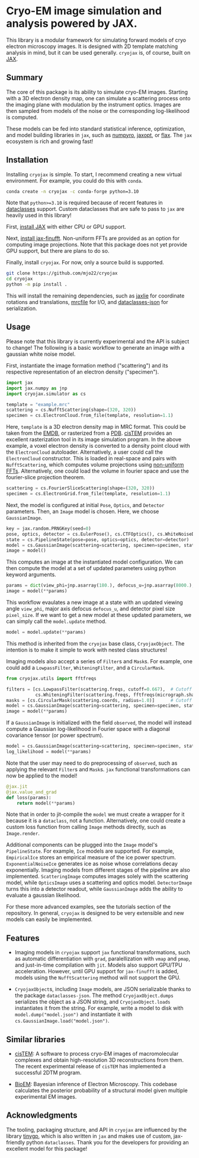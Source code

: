 # Cryo-EM image simulation and analysis powered by JAX.
This library is a modular framework for simulating forward models of cryo electron microscopy images. It is designed with 2D template matching analysis in mind, but it can be used generally. `cryojax` is, of course, built on [JAX](https://github.com/google/jax).

## Summary

The core of this package is its ability to simulate cryo-EM images. Starting with a 3D electron density map, one can simulate a scattering process onto the imaging plane with modulation by the instrument optics. Images are then sampled from models of the noise or the corresponding log-likelihood is computed.

These models can be fed into standard statistical inference, optimization, and model building libraries in `jax`, such as [numpyro](https://github.com/pyro-ppl/numpyro), [jaxopt](https://github.com/google/jaxopt), or [flax](https://github.com/google/flax). The `jax` ecosystem is rich and growing fast!

## Installation

Installing `cryojax` is simple. To start, I recommend creating a new virtual environment. For example, you could do this with `conda`.

```bash
conda create -n cryojax -c conda-forge python=3.10
```

Note that `python>=3.10` is required because of recent features in [dataclasses](https://docs.python.org/3/library/dataclasses.html) support. Custom dataclasses that are safe to pass to `jax` are heavily used in this library!

First, [install JAX](https://github.com/google/jax#installation) with either CPU or GPU support.

Next, [install jax-finufft](https://github.com/dfm/jax-finufft). Non-uniform FFTs are provided as an option for computing image projections. Note that this package does not yet provide GPU support, but there are plans to do so.

Finally, install `cryojax`. For now, only a source build is supported.

```bash
git clone https://github.com/mjo22/cryojax
cd cryojax
python -m pip install .
```

This will install the remaining dependencies, such as [jaxlie](https://github.com/brentyi/jaxlie) for coordinate rotations and translations, [mrcfile](https://github.com/ccpem/mrcfile) for I/O, and [dataclasses-json](https://github.com/lidatong/dataclasses-json) for serialization.

## Usage

Please note that this library is currently experimental and the API is subject to change! The following is a basic workflow to generate an image with a gaussian white noise model.

First, instantiate the image formation method ("scattering") and its respective representation
of an electron density ("specimen").

```python
import jax
import jax.numpy as jnp
import cryojax.simulator as cs

template = "example.mrc"
scattering = cs.NufftScattering(shape=(320, 320))
specimen = cs.ElectronCloud.from_file(template, resolution=1.1)
```

Here, `template` is a 3D electron density map in MRC format. This could be taken from the [EMDB](https://www.ebi.ac.uk/emdb/), or rasterized from a [PDB](https://www.rcsb.org/). [cisTEM](https://github.com/timothygrant80/cisTEM) provides an excellent rasterization tool in its image simulation program. In the above example, a voxel electron density is converted to a density point cloud with the `ElectronCloud` autoloader. Alternatively, a user could call the `ElectronCloud` constructor. This is loaded in real-space and pairs with ``NufftScattering``, which computes volume projections using [non-uniform FFTs](https://github.com/dfm/jax-finufft). Alternatively, one could load the volume in fourier space and use the fourier-slice projection theorem.

```python
scattering = cs.FourierSliceScattering(shape=(320, 320))
specimen = cs.ElectronGrid.from_file(template, resolution=1.1)
```

Next, the model is configured at initial `Pose`, `Optics`, and `Detector` parameters.
Then, an `Image` model is chosen. Here, we choose `GaussianImage`.

```python
key = jax.random.PRNGKey(seed=0)
pose, optics, detector = cs.EulerPose(), cs.CTFOptics(), cs.WhiteNoiseDetector(key=key, pixel_size=1.1)
state = cs.PipelineState(pose=pose, optics=optics, detector=detector)
model = cs.GaussianImage(scattering=scattering, specimen=specimen, state=state)
image = model()
```

This computes an image at the instantiated model configuration. We can then compute the model at a set of updated parameters using python keyword arguments.

```python
params = dict(view_phi=jnp.asarray(180.), defocus_u=jnp.asarray(8000.), pixel_size=jnp.asarray(1.09))
image = model(**params)
```

This workflow evaulates a new image at a state with an updated viewing angle `view_phi`, major axis defocus `defocus_u`, and detector pixel size `pixel_size`. If we want to get a new model at these updated parameters, we can simply call the `model.update` method.

```python
model = model.update(**params)
```

This method is inherited from the `cryojax` base class, `CryojaxObject`. The intention is to make it simple to work with nested class structures!

Imaging models also accept a series of `Filter`s and `Mask`s. For example, one could add a `LowpassFilter`, `WhiteningFilter`, and a `CircularMask`.

```python
from cryojax.utils import fftfreqs

filters = [cs.LowpassFilter(scattering.freqs, cutoff=0.667),  # Cutoff modes above 2/3 Nyquist frequency
           cs.WhiteningFilter(scattering.freqs, fftfreqs(micrograph.shape), micrograph)]
masks = [cs.CircularMask(scattering.coords, radius=1.0)]      # Cutoff pixels above radius equal to (half) image size
model = cs.GaussianImage(scattering=scattering, specimen=specimen, state=state, filters=filters, masks=masks)
image = model(**params)
```

If a `GaussianImage` is initialized with the field `observed`, the model will instead compute a Gaussian log-likelihood in Fourier space with a diagonal covariance tensor (or power spectrum).

```python
model = cs.GaussianImage(scattering=scattering, specimen=specimen, state=state, observed=observed)
log_likelihood = model(**params)
```

Note that the user may need to do preprocessing of `observed`, such as applying the relevant `Filter`s and `Mask`s. `jax` functional transformations can now be applied to the model!

```python
@jax.jit
@jax.value_and_grad
def loss(params):
    return model(**params)
```

Note that in order to jit-compile the `model` we must create a wrapper for it because it is a `dataclass`, not a function. Alternatively, one could create a custom loss function from calling `Image` methods directly, such as `Image.render`.

Additional components can be plugged into the `Image` model's `PipelineState`. For example, `Ice` models are supported. For example, `EmpiricalIce` stores an empirical measure of the ice power spectrum. `ExponentialNoiseIce` generates ice as noise whose correlations decay exponentially. Imaging models from different stages of the pipeline are also implemented. `ScatteringImage` computes images solely with the scattering model, while `OpticsImage` uses a scattering and optics model. `DetectorImage` turns this into a detector readout, while `GaussianImage` adds the ability to evaluate a gaussian likelihood.

For these more advanced examples, see the tutorials section of the repository. In general, `cryojax` is designed to be very extensible and new models can easily be implemented.

## Features

- Imaging models in `cryojax` support `jax` functional transformations, such as automatic differentiation with `grad`, paralellization with `vmap` and `pmap`, and just-in-time compilation with `jit`. Models also support GPU/TPU acceleration. However, until GPU support for `jax-finufft` is added, models using the `NufftScattering` method will not support the GPU.

- `CryojaxObject`s, including `Image` models, are JSON serializable thanks to the package `dataclasses-json`. The method `CryojaxObject.dumps` serializes the object as a JSON string, and `CryojaxObject.loads` instantiates it from the string. For example, write a model to disk with `model.dump("model.json")` and instantiate it with `cs.GaussianImage.load("model.json")`.

## Similar libraries

- [cisTEM](https://github.com/timothygrant80/cisTEM): A software to process cryo-EM images of macromolecular complexes and obtain high-resolution 3D reconstructions from them. The recent experimental release of `cisTEM` has implemented a successful 2DTM program.

- [BioEM](https://github.com/bio-phys/BioEM): Bayesian inference of Electron Microscopy. This codebase calculates the posterior probability of a structural model given multiple experimental EM images.

## Acknowledgments

The tooling, packaging structure, and API in `cryojax` are influenced by the library [tinygp](https://github.com/dfm/tinygp), which is also written in `jax` and makes use of custom, jax-friendly python `dataclasses`. Thank you for the developers for providing an excellent model for this package!
